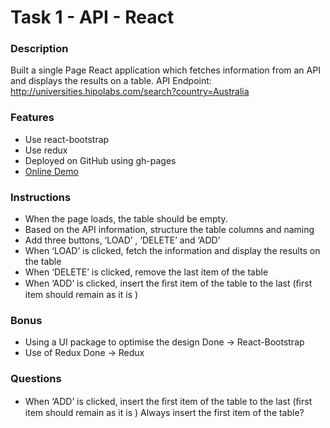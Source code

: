 # Task 1 - API - React
### Description
Built a single Page React application which fetches information from an API and displays the results on a table.
API Endpoint: http://universities.hipolabs.com/search?country=Australia

### Features
- Use react-bootstrap
- Use redux
- Deployed on GitHub using gh-pages
- [Online Demo](https://0HuanyuLi0.github.io/react-assessment-loanoptions)
### Instructions
- When the page loads, the table should be empty.
- Based on the API information, structure the table columns and naming 
- Add three buttons, ‘LOAD’ , ‘DELETE’ and ‘ADD’
- When ‘LOAD’ is clicked, fetch the information and display the results on the table 
- When ‘DELETE’ is clicked, remove the last item of the table
- When ‘ADD’ is clicked, insert the ﬁrst item of the table to the last (ﬁrst item should remain as it is )

### Bonus
- Using a UI package to optimise the design 
    Done -> React-Bootstrap
- Use of Redux
    Done -> Redux

### Questions
- When ‘ADD’ is clicked, insert the ﬁrst item of the table to the last (ﬁrst item should remain as it is )
    Always insert the first item of the table?